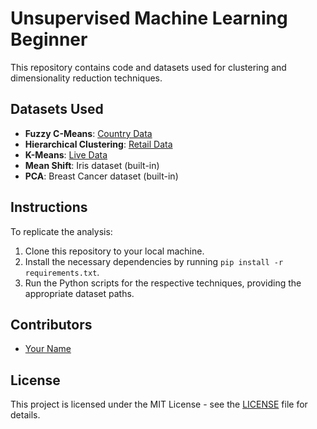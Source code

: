 # Unsupervised Machine Learning Beginner

This repository contains code and datasets used for clustering and dimensionality reduction techniques.

## Datasets Used

- **Fuzzy C-Means**: [Country Data](Fuzzy-c-means/Country-data.csv)
- **Hierarchical Clustering**: [Retail Data](Hierarchical_Clustering_algorithm/Retail.csv)
- **K-Means**: [Live Data](Kmeans/Live.csv)
- **Mean Shift**: Iris dataset (built-in)
- **PCA**: Breast Cancer dataset (built-in)

## Instructions

To replicate the analysis:

1. Clone this repository to your local machine.
2. Install the necessary dependencies by running `pip install -r requirements.txt`.
3. Run the Python scripts for the respective techniques, providing the appropriate dataset paths.

## Contributors

- [Your Name](https://github.com/MeetSolanki530)

## License

This project is licensed under the MIT License - see the [LICENSE](LICENSE) file for details.
